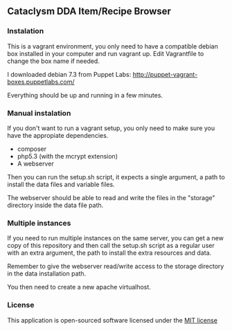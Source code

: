 ## Cataclysm DDA Item/Recipe Browser

### Instalation

This is a vagrant environment, you only need to have a compatible debian box
installed in your computer and run vagrant up. Edit Vagrantfile to 
change the box name if needed.

I downloaded debian 7.3 from Puppet Labs: 
http://puppet-vagrant-boxes.puppetlabs.com/

Everything should be up and running in a few minutes.

### Manual instalation

If you don't want to run a vagrant setup, you only need to make sure you
have the appropiate dependencies.

* composer
* php5.3 (with the mcrypt extension)
* A webserver

Then you can run the setup.sh script, it expects a single argument, a
path to install the data files and variable files.

The webserver should be able to read and write the files in the "storage"
directory inside the data file path.

### Multiple instances

If you need to run multiple instances on the same server, you can get a new
copy of this repository and then call the setup.sh script as a regular user
with an extra argument, the path to install the extra resources and data. 

Remember to give the webserver read/write access to the storage directory
in the data installation path.

You then need to create a new apache virtualhost.

### License

This application is open-sourced software licensed under the [MIT license](http://opensource.org/licenses/MIT)
